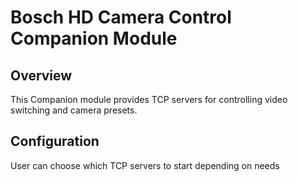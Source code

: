 # Bosch HD Camera Control Companion Module

## Overview
This Companion module provides TCP servers for controlling video switching and camera presets.

## Configuration
User can choose which TCP servers to start depending on needs